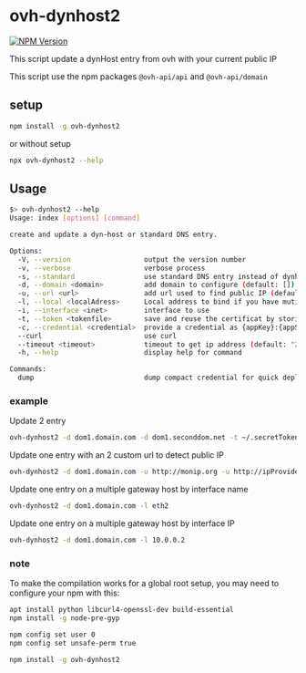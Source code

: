 # ovh-dynhost2

[![NPM Version](https://img.shields.io/npm/v/ovh-dynhost2.svg?style=flat)](https://www.npmjs.org/package/ovh-dynhost2)

This script update a dynHost entry from ovh with your current public IP

This script use the npm packages `@ovh-api/api` and `@ovh-api/domain`

## setup

```bash
npm install -g ovh-dynhost2
```

or without setup

```bash
npx ovh-dynhost2 --help
```

## Usage

```bash
$> ovh-dynhost2 --help
Usage: index [options] [command]

create and update a dyn-host or standard DNS entry.

Options:
  -V, --version                  output the version number
  -v, --verbose                  verbose process
  -s, --standard                 use standard DNS entry instead of dynhost (default: [])
  -d, --domain <domain>          add domain to configure (default: [])
  -u, --url <url>                add url used to find public IP (default: [])
  -l, --local <localAdress>      Local address to bind if you have mutiple gateway
  -i, --interface <inet>         interface to use
  -t, --token <tokenfile>        save and reuse the certificat by storing them in a file
  -c, --credential <credential>  provide a credential as {appKey}:{appSecret}:{consumerKey} to be store in token file
  --curl                         use curl
  --timeout <timeout>            timeout to get ip address (default: "2000")
  -h, --help                     display help for command

Commands:
  dump                           dump compact credential for quick deploy
```

### example

Update 2 entry

```bash
ovh-dynhost2 -d dom1.domain.com -d dom1.seconddom.net -t ~/.secretToken.json
```

Update one entry with an 2 custom url to detect public IP

```bash
ovh-dynhost2 -d dom1.domain.com -u http://monip.org -u http://ipProvider1.org/raw -t ~/.secretToken.json
```

Update one entry on a multiple gateway host by interface name

```bash
ovh-dynhost2 -d dom1.domain.com -l eth2
```

Update one entry on a multiple gateway host by interface IP

```bash
ovh-dynhost2 -d dom1.domain.com -l 10.0.0.2
```

### note

To make the compilation works for a global root setup, you may need to configure your npm with this:

```bash
apt install python libcurl4-openssl-dev build-essential
npm install -g node-pre-gyp

npm config set user 0
npm config set unsafe-perm true

npm install -g ovh-dynhost2
```
